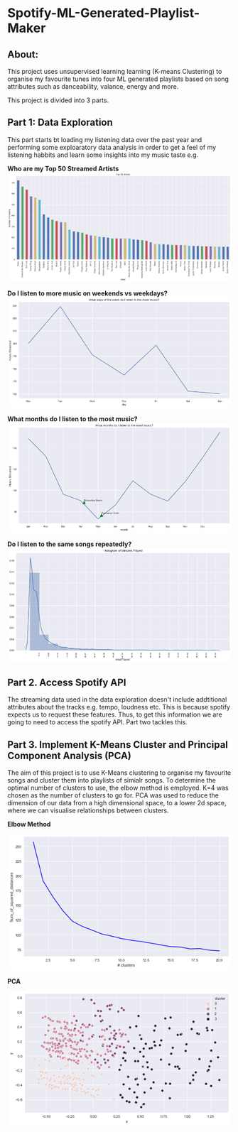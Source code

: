 # Spotify-ML-Generated-Playlist-Maker

## About:
This project uses unsupervised learning learning (K-means Clustering) to organise my favourite tunes into four ML generated playlists based on song attributes such as danceability, valance, energy and more.

This project is divided into 3 parts.

## Part 1: Data Exploration
This part starts bt loading my listening data over the past year and performing some exploaratory data analysis in order to get a feel of my listening habbits and learn some insights into my music taste e.g.

**Who are my Top 50 Streamed Artists**
![Top 50 Artists](https://github.com/Abdillahi-A/Spotify-ML-Generated-Playlist-Maker/blob/main/top50artists.png)


**Do I listen to more music on weekends vs weekdays?**
![Music by Day of Week](https://github.com/Abdillahi-A/Spotify-ML-Generated-Playlist-Maker/blob/main/hoursplayedbydayofweek.png)

**What months do I listen to the most music?**
![Music by Month](https://github.com/Abdillahi-A/Spotify-ML-Generated-Playlist-Maker/blob/main/musicbymonth.png)

**Do I listen to the same songs repeatedly?**
![Histogram Of MinsPlayed](https://github.com/Abdillahi-A/Spotify-ML-Generated-Playlist-Maker/blob/main/minutesPlayedHistogram.png)



## Part 2. Access Spotify API 

The streaming data used in the data exploration doesn't include addtitional attributes about the tracks e.g. tempo, loudness etc. This is because spotify expects us to request these features. Thus, to get this information we are going to need to access the spotify API. Part two tackles this.

## Part 3. Implement K-Means Cluster and Principal Component Analysis (PCA)
The aim of this project is to use K-Means clustering to organise my favourite songs and cluster them into playlists of simialr songs. To determine the optimal number of clusters to use, the elbow method is employed. K=4 was chosen as the number of clusters to go for. PCA was used to reduce the dimension of our data from a high dimensional space, to a lower 2d space, where we can visualise relationships between clusters.

**Elbow Method**

![Elbow Method](https://github.com/Abdillahi-A/Spotify-ML-Generated-Playlist-Maker/blob/main/elbow_method.png)

**PCA**

![PCA](https://github.com/Abdillahi-A/Spotify-ML-Generated-Playlist-Maker/blob/main/pca.png)







